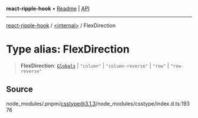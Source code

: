**react-ripple-hook** • [Readme](../../README.md) \| [API](../../globals.md)

---

[react-ripple-hook](../../README.md) / [\<internal\>](../README.md) / FlexDirection

# Type alias: FlexDirection

> **FlexDirection**: [`Globals`](Globals.md) \| `"column"` \| `"column-reverse"` \| `"row"` \| `"row-reverse"`

## Source

node_modules/.pnpm/csstype@3.1.3/node_modules/csstype/index.d.ts:19376
